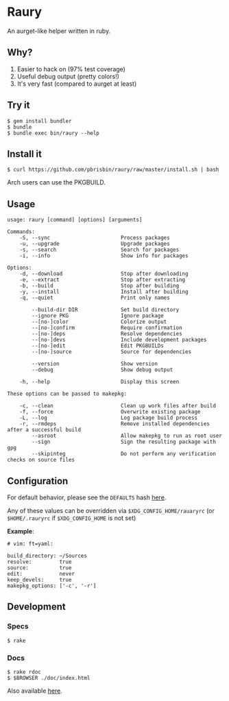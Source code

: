 # Raury

An aurget-like helper written in ruby.

## Why?

1. Easier to hack on (97% test coverage)
2. Useful debug output (pretty colors!)
3. It's very fast (compared to aurget at least)

## Try it

~~~
$ gem install bundler
$ bundle
$ bundle exec bin/raury --help
~~~

## Install it

~~~
$ curl https://github.com/pbrisbin/raury/raw/master/install.sh | bash
~~~

Arch users can use the PKGBUILD.

## Usage

~~~
usage: raury [command] [options] [arguments]

Commands:
    -S, --sync                       Process packages
    -u, --upgrade                    Upgrade packages
    -s, --search                     Search for packages
    -i, --info                       Show info for packages

Options:
    -d, --download                   Stop after downloading
    -e, --extract                    Stop after extracting
    -b, --build                      Stop after building
    -y, --install                    Install after building
    -q, --quiet                      Print only names

        --build-dir DIR              Set build directory
        --ignore PKG                 Ignore package
        --[no-]color                 Colorize output
        --[no-]confirm               Require confirmation
        --[no-]deps                  Resolve dependencies
        --[no-]devs                  Include development packages
        --[no-]edit                  Edit PKGBUILDs
        --[no-]source                Source for dependencies

        --version                    Show version
        --debug                      Show debug output

    -h, --help                       Display this screen

These options can be passed to makepkg:

    -c, --clean                      Clean up work files after build
    -f, --force                      Overwrite existing package
    -L, --log                        Log package build process
    -r, --rmdeps                     Remove installed dependencies after a successful build
        --asroot                     Allow makepkg to run as root user
        --sign                       Sign the resulting package with gpg
        --skipinteg                  Do not perform any verification checks on source files

~~~

## Configuration

For default behavior, please see the `DEFAULTS` hash [here][defaults].

[defaults]: https://github.com/pbrisbin/raury/blob/master/lib/raury/config.rb#L22

Any of these values can be overridden via `$XDG_CONFIG_HOME/rauaryrc` 
(or `$HOME/.rauryrc` if `$XDG_CONFIG_HOME` is not set)

**Example**:

~~~ { .yaml }
# vim: ft=yaml:

build_directory: ~/Sources
resolve:         true
source:          true
edit:            never
keep_devels:     true
makepkg_options: ['-c', '-r']
~~~

## Development

### Specs

~~~
$ rake
~~~

### Docs

~~~
$ rake rdoc
$ $BROWSER ./doc/index.html
~~~

Also available [here](http://docs.pbrisbin.com/ruby/raury/).

